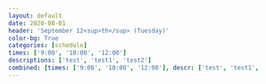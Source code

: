 ```yaml
---
layout: default
date: 2020-08-01
header: 'September 12<sup>th</sup> (Tuesday)'
color-bg: True
categories: [schedule]
times: ['9:00', '10:00', '12:00']
descriptions: ['test', 'test1', 'test2']
combined: [times: ['9:00', '10:00', '12:00'], descr: ['test', 'test1', 'test2']]
---
```

